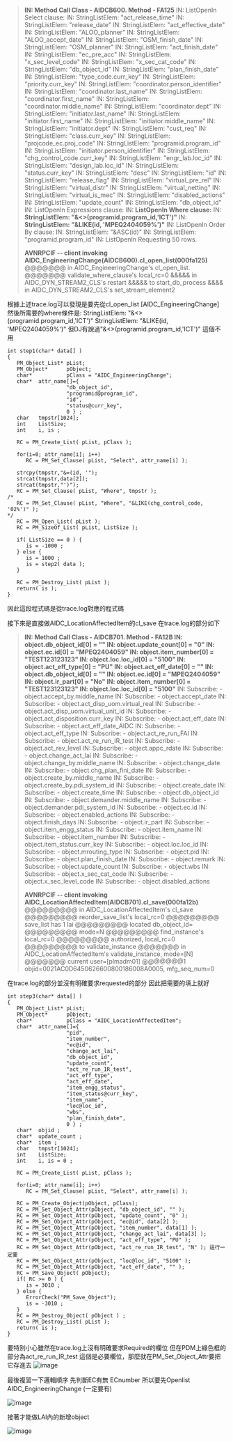 > **IN: Method Call Class - AIDCB600.  Method - FA125**
> IN: ListOpenIn Select clause:
> IN: StringListElem:  "act_release_time"
> IN: StringListElem:  "release_date"
> IN: StringListElem:  "act_effective_date"
> IN: StringListElem:  "ALOO_planner"
> IN: StringListElem:  "ALOO_accept_date"
> IN: StringListElem:  "OSM_finish_date"
> IN: StringListElem:  "OSM_planner"
> IN: StringListElem:  "act_finish_date"
> IN: StringListElem:  "ec_pre_acc"
> IN: StringListElem:  "x_sec_level_code"
> IN: StringListElem:  "x_sec_cat_code"
> IN: StringListElem:  "db_object_id"
> IN: StringListElem:  "plan_finish_date"
> IN: StringListElem:  "type_code.curr_key"
> IN: StringListElem:  "priority.curr_key"
> IN: StringListElem:  "coordinator.person_identifier"
> IN: StringListElem:  "coordinator.last_name"
> IN: StringListElem:  "coordinator.first_name"
> IN: StringListElem:  "coordinator.middle_name"
> IN: StringListElem:  "coordinator.dept"
> IN: StringListElem:  "initiator.last_name"
> IN: StringListElem:  "initiator.first_name"
> IN: StringListElem:  "initiator.middle_name"
> IN: StringListElem:  "initiator.dept"
> IN: StringListElem:  "cust_req"
> IN: StringListElem:  "class.curr_key"
> IN: StringListElem:  "projcode_ec.proj_code"
> IN: StringListElem:  "programid.program_id"
> IN: StringListElem:  "initiator.person_identifier"
> IN: StringListElem:  "chg_control_code.curr_key"
> IN: StringListElem:  "engr_lab.loc_id"
> IN: StringListElem:  "design_lab.loc_id"
> IN: StringListElem:  "status.curr_key"
> IN: StringListElem:  "desc"
> IN: StringListElem:  "id"
> IN: StringListElem:  "release_flag"
> IN: StringListElem:  "virtual_pre_rel"
> IN: StringListElem:  "virtual_distr"
> IN: StringListElem:  "virtual_netting"
> IN: StringListElem:  "virtual_is_mec"
> IN: StringListElem:  "disabled_actions"
> IN: StringListElem:  "update_count"
> IN: StringListElem:  "db_object_id"
> IN: ListOpenIn Expressions clause:
> IN: **ListOpenIn Where clause:**
> IN: **StringListElem:  "&<>(programid.program_id,'ICT')"**
> IN: **StringListElem:  "&LIKE(id, 'MPEQ2404059%')"**
> IN: ListOpenIn Order By clause:
> IN: StringListElem:  "&ASC(id)"
> IN: StringListElem:  "programid.program_id"
> IN: ListOpenIn Requesting 50 rows.
> 
> **AVNRPCIF -- client invoking AIDC_EngineeringChange(AIDCB600).cl_open_list(000fa125)**
> @@@@@@@ in AIDC_EngineeringChange's cl_open_list.
> @@@@@@@ validate_where_clause's local_rc=0
> &&&&& in AIDC_DYN_STREAM2_CLS's restart
> &&&&& to start_db_process
> &&&& in AIDC_DYN_STREAM2_CLS's set_stream_element2

根據上述trace.log可以發現是要先從cl_open_list [AIDC_EngineeringChange]
然後所需要的where條件是:
StringListElem: "&<>(programid.program_id,'ICT')"
StringListElem: "&LIKE(id, 'MPEQ2404059%')"
但DJ有說過"&<>(programid.program_id,'ICT')"  這個不用

```
int step1(char* data[] )
{
   PM_Object_List* pList;
   PM_Object*      pObject;
   char*           pClass = "AIDC_EngineeringChange";
   char*  attr_name[]={
                   "db_object_id",
                   "programid@program_id",
                   "id",
                   "status@curr_key",
                   0 } ;
   char   tmpstr[1024];
   int    ListSize;
   int    i, is ;

   RC = PM_Create_List( pList, pClass );

   for(i=0; attr_name[i]; i++)
      RC = PM_Set_Clause( pList, "Select", attr_name[i] );

   strcpy(tmpstr,"&=(id, '");
   strcat(tmpstr,data[2]);
   strcat(tmpstr,"')");
   RC = PM_Set_Clause( pList, "Where", tmpstr );
/*
   RC = PM_Set_Clause( pList, "Where", "&LIKE(chg_control_code, '02%')" );
*/
   RC = PM_Open_List( pList );
   RC = PM_SizeOf_List( pList, ListSize );

   if( ListSize == 0 ) {
      is = -1000 ;
   } else {
      is = 1000 ;
      is = step2( data );
   }

   RC = PM_Destroy_List( pList );
   return( is );
}
```
因此這段程式碼是從trace.log對應的程式碼

接下來是直接做AIDC_LocationAffectedItem的cl_save
在trace.log的部分如下

> **IN: Method Call Class - AIDCB701.  Method - FA12B
> IN: object.db_object_id[0] = ""
> IN: object.update_count[0] = "0"
> IN: object.ec.id[0] = "MPEQ2404059"
> IN: object.item_number[0] = "TEST123123123"
> IN: object.loc.loc_id[0] = "5100"
> IN: object.act_eff_type[0] = "PU"
> IN: object.act_eff_date[0] = ""
> IN: object.db_object_id[0] = ""
> IN: object.ec.id[0] = "MPEQ2404059"
> IN: object.ir_part[0] = "No"
> IN: object.item_number[0] = "TEST123123123"
> IN: object.loc.loc_id[0] = "5100"**
> IN: Subscribe: - object.accept_by.middle_name
> IN: Subscribe: - object.accept_date
> IN: Subscribe: - object.act_disp_uom.virtual_real
> IN: Subscribe: - object.act_disp_uom.virtual_unit_id
> IN: Subscribe: - object.act_disposition.curr_key
> IN: Subscribe: - object.act_eff_date
> IN: Subscribe: - object.act_eff_date_AIDC
> IN: Subscribe: - object.act_eff_type
> IN: Subscribe: - object.act_re_run_FAI
> IN: Subscribe: - object.act_re_run_IR_test
> IN: Subscribe: - object.act_rev_level
> IN: Subscribe: - object.appc_rdate
> IN: Subscribe: - object.change_act_lai
> IN: Subscribe: - object.change_by.middle_name
> IN: Subscribe: - object.change_date
> IN: Subscribe: - object.chg_plan_fini_date
> IN: Subscribe: - object.create_by.middle_name
> IN: Subscribe: - object.create_by.pdi_system_id
> IN: Subscribe: - object.create_date
> IN: Subscribe: - object.create_time
> IN: Subscribe: - object.db_object_id
> IN: Subscribe: - object.demander.middle_name
> IN: Subscribe: - object.demander.pdi_system_id
> IN: Subscribe: - object.ec.id
> IN: Subscribe: - object.enabled_actions
> IN: Subscribe: - object.finish_days
> IN: Subscribe: - object.ir_part
> IN: Subscribe: - object.item_engg_status
> IN: Subscribe: - object.item_name
> IN: Subscribe: - object.item_number
> IN: Subscribe: - object.item_status.curr_key
> IN: Subscribe: - object.loc.loc_id
> IN: Subscribe: - object.mrouting_type
> IN: Subscribe: - object.pid
> IN: Subscribe: - object.plan_finish_date
> IN: Subscribe: - object.remark
> IN: Subscribe: - object.update_count
> IN: Subscribe: - object.wbs
> IN: Subscribe: - object.x_sec_cat_code
> IN: Subscribe: - object.x_sec_level_code
> IN: Subscribe: - object.disabled_actions
> 
> **AVNRPCIF -- client invoking AIDC_LocationAffectedItem(AIDCB701).cl_save(000fa12b)**
> @@@@@@@@@ in AIDC_LocationAffectedItem's cl_save
> @@@@@@@@@ reorder_save_list's local_rc=0
> @@@@@@@@@ save_list has 1 lai
> @@@@@@@@@ located db_object_id=
> @@@@@@@@@ mode=N
> @@@@@@@@@ find_instance's local_rc=0
> @@@@@@@@@ authorized, local_rc=0
> @@@@@@@@@ to validate_instance
> @@@@@@@ in AIDC_LocationAffectedItem's validate_instance, mode=[N]
> @@@@@@@ current user=[plmadm01]
> @@@@@@@1 objid=0021AC0D6450626600800186008A0005, mfg_seq_num=0

在trace.log的部分並沒有明確要求requested的部分
因此把需要的填上就好

```
int step3(char* data[] )
{
   PM_Object_List* pList;
   PM_Object*      pObject;
   char*           pClass = "AIDC_LocationAffectedItem";
   char*  attr_name[]={
                   "pid",
                   "item_number",
                   "ec@id",
                   "change_act_lai",
                   "db_object_id",
                   "update_count",
                   "act_re_run_IR_test",
                   "act_eff_type",
                   "act_eff_date",
                   "item_engg_status",
                   "item_status@curr_key",
                   "item_name",
                   "loc@loc_id",
                   "wbs",
                   "plan_finish_date",
                   0 } ;
   char*  objid ;
   char*  update_count ;
   char*  item ;
   char   tmpstr[1024];
   int    ListSize;
   int    i, is = 0 ;

   RC = PM_Create_List( pList, pClass );

   for(i=0; attr_name[i]; i++)
      RC = PM_Set_Clause( pList, "Select", attr_name[i] );

   RC = PM_Create_Object(pObject, pClass);
   RC = PM_Set_Object_Attr(pObject, "db_object_id", "" );
   RC = PM_Set_Object_Attr(pObject, "update_count", "0" );
   RC = PM_Set_Object_Attr(pObject, "ec@id", data[2] );
   RC = PM_Set_Object_Attr(pObject, "item_number", data[1] );
   RC = PM_Set_Object_Attr(pObject, "change_act_lai", data[3] );
   RC = PM_Set_Object_Attr(pObject, "act_eff_type", "PU" );
   RC = PM_Set_Object_Attr(pObject, "act_re_run_IR_test", "N" ); 這行一定要
   RC = PM_Set_Object_Attr(pObject, "loc@loc_id", "5100" );
   RC = PM_Set_Object_Attr(pObject, "act_eff_date", "" );
   RC = PM_Save_Object( pObject);
   if( RC >= 0 ) {
      is = 3010 ;
   } else {
      ErrorCheck("PM_Save_Object");
      is = -3010 ;
   }
   RC = PM_Destroy_Object( pObject ) ;
   RC = PM_Destroy_List( pList );
   return( is );
}
```

要特別小心雖然在trace.log上沒有明確要求Required的欄位
但在PDM上綠色框的部分為act_re_run_IR_test 這個是必要欄位，那麼就在PM_Set_Object_Attr要把它存進去
![image](https://raw.githubusercontent.com/sogood0425/PDM/main/advanced_images/LAI2.png)


最後複習一下邏輯順序
先判斷EC有無 ECnumber 所以要先Openlist AIDC_EngineeringChange (一定要有)

![image](https://raw.githubusercontent.com/sogood0425/PDM/main/advanced_images/LAI.png)

接著才能做LAI內的新增object

![image](https://raw.githubusercontent.com/sogood0425/PDM/main/advanced_images/LAI1.png)